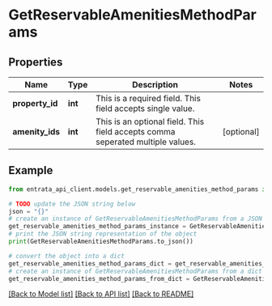 # GetReservableAmenitiesMethodParams


## Properties

Name | Type | Description | Notes
------------ | ------------- | ------------- | -------------
**property_id** | **int** | This is a required field. This field accepts single value. | 
**amenity_ids** | **int** | This is an optional field. This field accepts comma seperated multiple values. | [optional] 

## Example

```python
from entrata_api_client.models.get_reservable_amenities_method_params import GetReservableAmenitiesMethodParams

# TODO update the JSON string below
json = "{}"
# create an instance of GetReservableAmenitiesMethodParams from a JSON string
get_reservable_amenities_method_params_instance = GetReservableAmenitiesMethodParams.from_json(json)
# print the JSON string representation of the object
print(GetReservableAmenitiesMethodParams.to_json())

# convert the object into a dict
get_reservable_amenities_method_params_dict = get_reservable_amenities_method_params_instance.to_dict()
# create an instance of GetReservableAmenitiesMethodParams from a dict
get_reservable_amenities_method_params_from_dict = GetReservableAmenitiesMethodParams.from_dict(get_reservable_amenities_method_params_dict)
```
[[Back to Model list]](../README.md#documentation-for-models) [[Back to API list]](../README.md#documentation-for-api-endpoints) [[Back to README]](../README.md)


